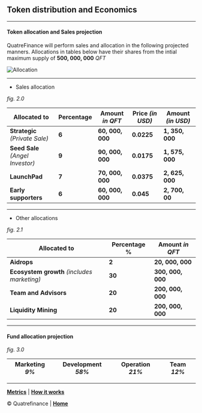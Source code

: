 ## Token distribution and Economics
-----------------------

#### Token allocation and Sales projection

QuatreFinance will perform sales and allocation in the following projected manners.
Allocations in tables below have their shares from the intial maximum supply of **500, 000, 000** _QFT_

![Allocation](https://user-images.githubusercontent.com/35783747/141297216-9b681035-4a57-4834-a3a1-f480218b5973.PNG)

---------------------------

- Sales allocation

_fig. 2.0_

**Allocated to** | **Percentage** | **Amount** _in QFT_ | **Price** _(in USD)_ | **Amount** _(in USD)_
---------------- | -------------- | ------------------- | -------------------- | ------------------
**Strategic** _(Private Sale)_ | **6** | **60, 000, 000** | **0.0225** | **1, 350, 000**
**Seed Sale** _(Angel Investor)_ | **9** | **90, 000, 000** | **0.0175** | **1, 575, 000**
**LaunchPad** | **7** | **70, 000, 000** | **0.0375** | **2, 625, 000**
**Early supporters** | **6** | **60, 000, 000** | **0.045** | **2, 700, 00**

-----------------------------

- Other allocations

_fig. 2.1_

**Allocated to** | **Percentage %** | **Amount** _in QFT_
---------------- | -------------- | -------------------
**Aidrops** | **2** | **20, 000, 000**
**Ecosystem growth** _(includes marketing)_ | **30** | **300, 000, 000**
**Team and Advisors** | **20** | **200, 000, 000**
**Liquidity Mining** | **20** | **200, 000, 000**

-----------------------------


#### Fund allocation projection
_fig. 3.0_

**Marketing** _9%_ | **Development** _58%_ | **Operation** _21%_ | **Team** _12%_
------------------ | --------------------- | ------------------- | -------------- 

-----------------------------------

**[Metrics](https://github.com/Quatre-Finance/Q-paper/blob/main/q_token/Q_tokenMetrics.md)** | **[How it works](https://github.com/Quatre-Finance/Q-paper/blob/main/q_token/how_it_works.md)**

:copyright: Quatrefinance | **[Home](https://github.com/Quatre-Finance/Q-paper#concept-overview)**
